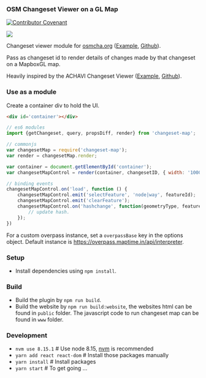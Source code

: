 ### OSM Changeset Viewer on a GL Map

[![Contributor Covenant](https://img.shields.io/badge/Contributor%20Covenant-v2.0%20adopted-ff69b4.svg)](code_of_conduct.md)

![](https://cloud.githubusercontent.com/assets/126868/24163445/a88728d4-0e90-11e7-9d02-d755b7845c00.png)

Changeset viewer module for [osmcha.org](https://osmcha.org/) ([Example](https://osmlab.github.io/changeset-map/#110574164), [Github](https://github.com/mapbox/osmcha-frontend)).

Pass as changeset id to render details of changes made by that changeset on a MapboxGL map.

Heavily inspired by the ACHAVI Changeset Viewer ([Example](https://overpass-api.de/achavi/?changeset=110574164), [Github](https://github.com/nrenner/achavi)).

### Use as a module

Create a container div to hold the UI.

```html
<div id='container'></div>
```

```js
// es6 modules
import {getChangeset, query, propsDiff, render} from 'changeset-map';

// commonjs
var changesetMap = require('changeset-map');
var render = changesetMap.render;

var container = document.getElementById('container');
var changesetMapControl = render(container, changesetID, { width: '1000px', height: '1000px' });

// binding events
changesetMapControl.on('load', function () {
    changesetMapControl.emit('selectFeature', 'node|way', featureId);
    changesetMapControl.emit('clearFeature');
    changesetMapControl.on('hashchange', function(geometryType, featureId) {
        // update hash.
    });
})
```

For a custom overpass instance, set a `overpassBase` key in the options object. Default instance is https://overpass.maptime.in/api/interpreter.

### Setup

 - Install dependencies using `npm install`.

### Build

 - Build the plugin by `npm run build`.
 - Build the website by `npm run build:website`, the websites html can be found in `public` folder. The javascript code to run changeset map can be found in `www` folder.

### Development

 - `nvm use 8.15.1` # Use node 8.15, [nvm](https://github.com/nvm-sh/nvm) is recommended
 - `yarn add react react-dom` # Install those packages manually
 - `yarn install` # Install packages
 - `yarn start` # To get going …

